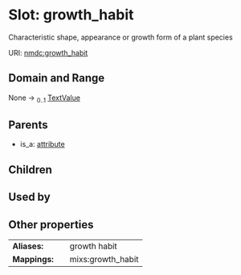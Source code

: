
# Slot: growth_habit


Characteristic shape, appearance or growth form of a plant species

URI: [nmdc:growth_habit](https://microbiomedata/meta/growth_habit)


## Domain and Range

None &#8594;  <sub>0..1</sub> [TextValue](TextValue.md)

## Parents

 *  is_a: [attribute](attribute.md)

## Children


## Used by


## Other properties

|  |  |  |
| --- | --- | --- |
| **Aliases:** | | growth habit |
| **Mappings:** | | mixs:growth_habit |

